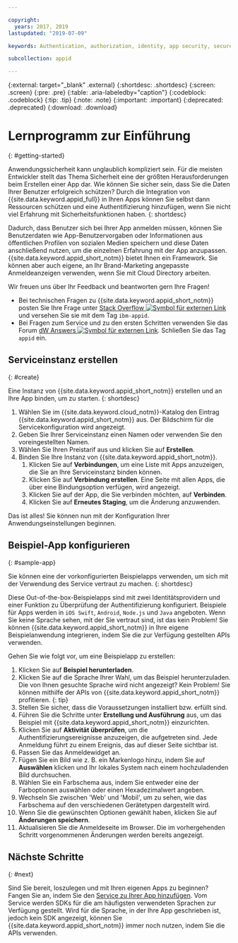 ```yaml
---

copyright:
  years: 2017, 2019
lastupdated: "2019-07-09"

keywords: Authentication, authorization, identity, app security, secure, development,

subcollection: appid

---
```


{:external: target="_blank" .external}
{:shortdesc: .shortdesc}
{:screen: .screen}
{:pre: .pre}
{:table: .aria-labeledby="caption"}
{:codeblock: .codeblock}
{:tip: .tip}
{:note: .note}
{:important: .important}
{:deprecated: .deprecated}
{:download: .download}

# Lernprogramm zur Einführung
{: #getting-started}

Anwendungssicherheit kann unglaublich kompliziert sein. Für die meisten Entwickler stellt das Thema Sicherheit eine der größten Herausforderungen beim Erstellen einer App dar. Wie können Sie sicher sein, dass Sie die Daten Ihrer Benutzer erfolgreich schützen? Durch die Integration von {{site.data.keyword.appid_full}} in Ihren Apps können Sie selbst dann Ressourcen schützen und eine Authentifizierung hinzufügen, wenn Sie nicht viel Erfahrung mit Sicherheitsfunktionen haben.
{: shortdesc}

Dadurch, dass Benutzer sich bei Ihrer App anmelden müssen, können Sie Benutzerdaten wie App-Benutzervorgaben oder Informationen aus öffentlichen Profilen von sozialen Medien speichern und diese Daten anschließend nutzen, um die einzelnen Erfahrung mit der App anzupassen. {{site.data.keyword.appid_short_notm}} bietet Ihnen ein Framework. Sie können aber auch eigene, an Ihr Brand-Marketing angepasste Anmeldeanzeigen verwenden, wenn Sie mit Cloud Directory arbeiten.

Wir freuen uns über Ihr Feedback und beantworten gern Ihre Fragen!
* Bei technischen Fragen zu {{site.data.keyword.appid_short_notm}} posten Sie Ihre Frage unter <a href="https://stackoverflow.com" target="_blank">Stack Overflow <img src="../../icons/launch-glyph.svg" alt="Symbol für externen Link"></a> und versehen Sie sie mit dem Tag `ibm-appid`.
* Bei Fragen zum Service und zu den ersten Schritten verwenden Sie das Forum <a href="https://developer.ibm.com" target="_blank">dW Answers <img src="../../icons/launch-glyph.svg" alt="Symbol für externen Link"></a>. Schließen Sie das Tag `appid` ein.

## Serviceinstanz erstellen
{: #create}

Eine Instanz von {{site.data.keyword.appid_short_notm}} erstellen und an Ihre App binden, um zu starten.
{: shortdesc}

1. Wählen Sie im {{site.data.keyword.cloud_notm}}-Katalog den Eintrag {{site.data.keyword.appid_short_notm}} aus. Der Bildschirm für die Servicekonfiguration wird angezeigt.
2. Geben Sie Ihrer Serviceinstanz einen Namen oder verwenden Sie den voreingestellten Namen.
3. Wählen Sie Ihren Preistarif aus und klicken Sie auf **Erstellen**.
4. Binden Sie Ihre Instanz von {{site.data.keyword.appid_short_notm}}.
    1. Klicken Sie auf **Verbindungen**, um eine Liste mit Apps anzuzeigen, die Sie an Ihre Serviceinstanz binden können.
    2. Klicken Sie auf **Verbindung erstellen**. Eine Seite mit allen Apps, die über eine Bindungsoption verfügen, wird angezeigt.
    3. Klicken Sie auf der App, die Sie verbinden möchten, auf **Verbinden**.
    4. Klicken Sie auf **Erneutes Staging**, um die Änderung anzuwenden.

Das ist alles! Sie können nun mit der Konfiguration Ihrer Anwendungseinstellungen beginnen.

## Beispiel-App konfigurieren
{: #sample-app}

Sie können eine der vorkonfigurierten Beispielapps verwenden, um sich mit der Verwendung des Service vertraut zu machen.
{: shortdesc}

Diese Out-of-the-box-Beispielapps sind mit zwei Identitätsprovidern und einer Funktion zu Überprüfung der Authentifizierung konfiguriert. Beispiele für Apps werden in `iOS Swift`, `Android`, `Node.js` und `Java` angeboten. Wenn Sie keine Sprache sehen, mit der Sie vertraut sind, ist das kein Problem! Sie können {{site.data.keyword.appid_short_notm}} in Ihre eigene Beispielanwendung integrieren, indem Sie die zur Verfügung gestellten APIs verwenden.

Gehen Sie wie folgt vor, um eine Beispielapp zu erstellen:

1. Klicken Sie auf **Beispiel herunterladen**.
2. Klicken Sie auf die Sprache Ihrer Wahl, um das Beispiel herunterzuladen.
  Die von Ihnen gesuchte Sprache wird nicht angezeigt? Kein Problem! Sie können mithilfe der APIs von {{site.data.keyword.appid_short_notm}} profitieren.
  {: tip}
3. Stellen Sie sicher, dass die Voraussetzungen installiert bzw. erfüllt sind.
4. Führen Sie die Schritte unter **Erstellung und Ausführung** aus, um das Beispiel mit {{site.data.keyword.appid_short_notm}} einzurichten.
5. Klicken Sie auf **Aktivität überprüfen**, um die Authentifizierungsereignisse anzuzeigen, die aufgetreten sind. Jede Anmeldung führt zu einem Ereignis, das auf dieser Seite sichtbar ist.
6. Passen Sie das Anmeldewidget an.
  1. Fügen Sie ein Bild wie z. B. ein Markenlogo hinzu, indem Sie auf **Auswählen** klicken und Ihr lokales System nach einem hochzuladenden Bild durchsuchen.
  2. Wählen Sie ein Farbschema aus, indem Sie entweder eine der Farboptionen auswählen oder einen Hexadezimalwert angeben.
  3. Wechseln Sie zwischen 'Web' und 'Mobil', um zu sehen, wie das Farbschema auf den verschiedenen Gerätetypen dargestellt wird.
  4. Wenn Sie die gewünschten Optionen gewählt haben, klicken Sie auf **Änderungen speichern**.
7. Aktualisieren Sie die Anmeldeseite im Browser. Die im vorhergehenden Schritt vorgenommenen Änderungen werden bereits angezeigt.


## Nächste Schritte
{: #next}

Sind Sie bereit, loszulegen und mit Ihren eigenen Apps zu beginnen? Fangen Sie an, indem Sie den [Service zu Ihrer App hinzufügen](/docs/services/appid?topic=appid-web-apps#web-apps). Vom Service werden SDKs für die am häufigsten verwendeten Sprachen zur Verfügung gestellt. Wird für die Sprache, in der Ihre App geschrieben ist, jedoch kein SDK angezeigt, können Sie {{site.data.keyword.appid_short_notm}} immer noch nutzen, indem Sie die APIs verwenden.
